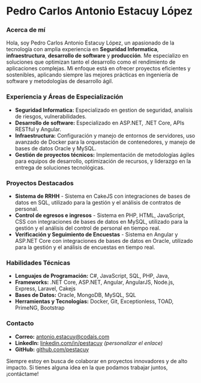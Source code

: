 # Pedro Carlos Antonio Estacuy López

### Acerca de mí
Hola, soy Pedro Carlos Antonio Estacuy López, un apasionado de la tecnología con amplia experiencia en **Seguridad Informatica**, **infraestructura**, **desarrollo de software** y **producción**. Me especializo en soluciones que optimizan tanto el desarrollo como el rendimiento de aplicaciones complejas. Mi enfoque está en ofrecer proyectos eficientes y sostenibles, aplicando siempre las mejores prácticas en ingeniería de software y metodologías de desarrollo ágil.

### Experiencia y Áreas de Especialización
- **Seguridad Informatica:** Especializado en gestion de seguridad, analisis de riesgos, vulnerabilidades.
- **Desarrollo de software:** Especializado en ASP.NET, .NET Core, APIs RESTful y Angular.
- **Infraestructura:** Configuración y manejo de entornos de servidores, uso avanzado de Docker para la orquestación de contenedores, y manejo de bases de datos Oracle y MySQL.
- **Gestión de proyectos técnicos:** Implementación de metodologías ágiles para equipos de desarrollo, optimización de recursos, y liderazgo en la entrega de soluciones tecnológicas.

### Proyectos Destacados
<!-- - **CodaisCart** - Una plataforma de comercio electrónico desarrollada con Node.js, Express y MongoDB, diseñada para brindar una experiencia de usuario intuitiva y una arquitectura escalable.-->
- **Sistema de RRHH** - Sistema en CakeJS con integraciones de bases de datos en SQL, utilizado para la gestión y el análisis de contratos de personal.
- **Control de egresos e ingresos** - Sistema en PHP, HTML, JavaScript, CSS con integraciones de bases de datos en MySQL, utilizado para la gestión y el análisis del control de personal en tiempo real.
- **Verificación y Seguimiento de Encuestas** - Sistema en Angular y ASP.NET Core con integraciones de bases de datos en Oracle, utilizado para la gestión y el análisis de encuestas en tiempo real.
<!-- - **Monitorización y Manejo de Errores con Exceptionless** - Implementación de Exceptionless en un sistema de encuestas para capturar y analizar errores de manera eficiente, mejorando la estabilidad de la aplicación.-->

### Habilidades Técnicas
- **Lenguajes de Programación:** C#, JavaScript, SQL, PHP, Java, 
- **Frameworks:** .NET Core, ASP.NET, Angular, AngularJS, Node.js, Express, Laravel, Cakejs
- **Bases de Datos:** Oracle, MongoDB, MySQL, SQL
- **Herramientas y Tecnologías:** Docker, Git, Exceptionless, TOAD, PrimeNG, Bootstrap

### Contacto
- **Correo:** [antonio.estacuy@codais.com](mailto:antonio.estacuy@codais.com)
- **LinkedIn:** [linkedin.com/in/pestacuy](https://www.linkedin.com/in/pestacuy) *(personalizar el enlace)*
- **GitHub:** [github.com/pestacuy](https://github.com/pestacuy)

Siempre estoy en busca de colaborar en proyectos innovadores y de alto impacto. Si tienes alguna idea en la que podamos trabajar juntos, ¡contáctame!


<!--
**pestacuyl/pestacuyl** is a ✨ _special_ ✨ repository because its `README.md` (this file) appears on your GitHub profile.

Here are some ideas to get you started:

- 🔭 I’m currently working on ...
- 🌱 I’m currently learning ...
- 👯 I’m looking to collaborate on ...
- 🤔 I’m looking for help with ...
- 💬 Ask me about ...
- 📫 How to reach me: ...
- 😄 Pronouns: ...
- ⚡ Fun fact: ...
-->
